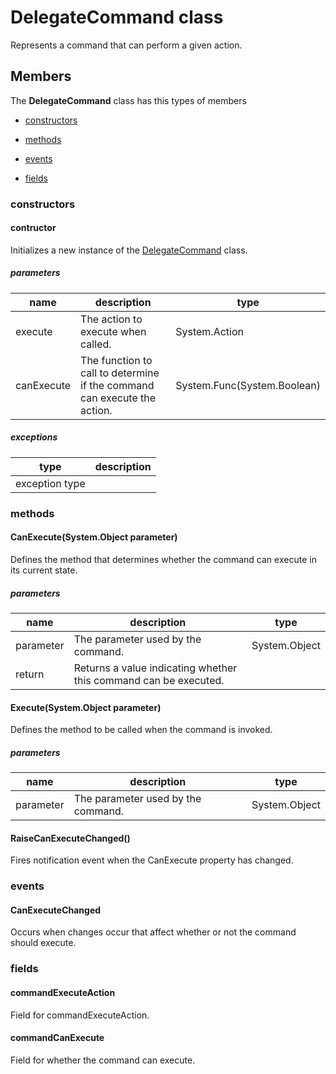 
# DelegateCommand class

Represents a command that can perform a given action.

## Members

The **DelegateCommand** class has this types of members

* [constructors](#constructors)

* [methods](#methods)

* [events](#events)

* [fields](#fields)

### constructors

#### contructor

Initializes a new instance of the [DelegateCommand](Microsoft_Toolkit_Uwp_Services_Core_DelegateCommand.md) class.

##### parameters



| name | description | type |
| --- | --- | --- |
| execute | The action to execute when called. | System.Action |
| canExecute | The function to call to determine if the command can execute the action. | System.Func(System.Boolean) |

##### exceptions


| type | description |
| --- | --- |
| exception type | |

### methods

#### CanExecute(System.Object parameter)

Defines the method that determines whether the command can execute in its current state.

##### parameters



| name | description | type |
| --- | --- | --- |
| parameter | The parameter used by the command. | System.Object |
| return |Returns a value indicating whether this command can be executed. |

#### Execute(System.Object parameter)

Defines the method to be called when the command is invoked.

##### parameters



| name | description | type |
| --- | --- | --- |
| parameter | The parameter used by the command. | System.Object |

#### RaiseCanExecuteChanged()

Fires notification event when the CanExecute property has changed.

### events

#### CanExecuteChanged

Occurs when changes occur that affect whether or not the command should execute.

### fields

#### commandExecuteAction

Field for commandExecuteAction.

#### commandCanExecute

Field for whether the command can execute.
